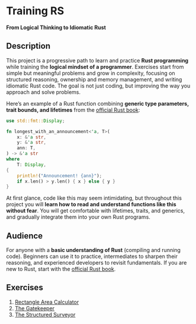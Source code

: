 # Training RS
**From Logical Thinking to Idiomatic Rust**

## Description
This project is a progressive path to learn and practice **Rust programming** while training the **logical mindset of a programmer**. Exercises start from simple but meaningful problems and grow in complexity, focusing on structured reasoning, ownership and memory management, and writing idiomatic Rust code. The goal is not just coding, but improving the way you approach and solve problems.

Here’s an example of a Rust function combining **generic type parameters, trait bounds, and lifetimes** from the [official Rust book](https://doc.rust-lang.org/book/):
```rust
use std::fmt::Display;

fn longest_with_an_announcement<'a, T>(
    x: &'a str,
    y: &'a str,
    ann: T,
) -> &'a str
where
    T: Display,
{
    println!("Announcement! {ann}");
    if x.len() > y.len() { x } else { y }
}
```
At first glance, code like this may seem intimidating, but throughout this project you will **learn how to read and understand functions like this without fear**. You will get comfortable with lifetimes, traits, and generics, and gradually integrate them into your own Rust programs.

## Audience
For anyone with a **basic understanding of Rust** (compiling and running code). Beginners can use it to practice, intermediates to sharpen their reasoning, and experienced developers to revisit fundamentals. If you are new to Rust, start with the [official Rust book](https://doc.rust-lang.org/book/).

## Exercises
1. [Rectangle Area Calculator](rect-area/src/main.rs)
2. [The Gatekeeper](the-gatekeeper/src/main.rs)
3. [The Structured Surveyor](the-structured-surveyor/src/main.rs)

